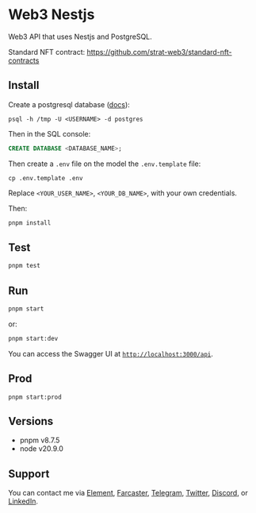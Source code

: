 # Web3 Nestjs

Web3 API that uses Nestjs and PostgreSQL.

Standard NFT contract: https://github.com/strat-web3/standard-nft-contracts 

## Install

Create a postgresql database ([docs](https://www.postgresql.org/docs/current/)): 

```shell
psql -h /tmp -U <USERNAME> -d postgres
```

Then in the SQL console:

```sql
CREATE DATABASE <DATABASE_NAME>;
```

Then create a `.env` file on the model the `.env.template` file: 

```
cp .env.template .env
```

Replace `<YOUR_USER_NAME>`, `<YOUR_DB_NAME>`, with your own credentials. 

Then: 

```bash
pnpm install
```

## Test

```bash
pnpm test
```

## Run

```bash
pnpm start
```

or:

```bash
pnpm start:dev
```

You can access the Swagger UI at [`http://localhost:3000/api`](http://localhost:3000/api).

## Prod

```
pnpm start:prod
```

## Versions

- pnpm v8.7.5
- node v20.9.0

## Support

You can contact me via [Element](https://matrix.to/#/@julienbrg:matrix.org), [Farcaster](https://warpcast.com/julien-), [Telegram](https://t.me/julienbrg), [Twitter](https://twitter.com/julienbrg), [Discord](https://discordapp.com/users/julienbrg), or [LinkedIn](https://www.linkedin.com/in/julienberanger/).